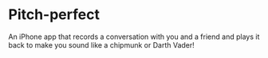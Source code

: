 # Pitch-perfect
An iPhone app that records a conversation with you and a friend and plays it back to make you sound like a chipmunk or Darth Vader!
